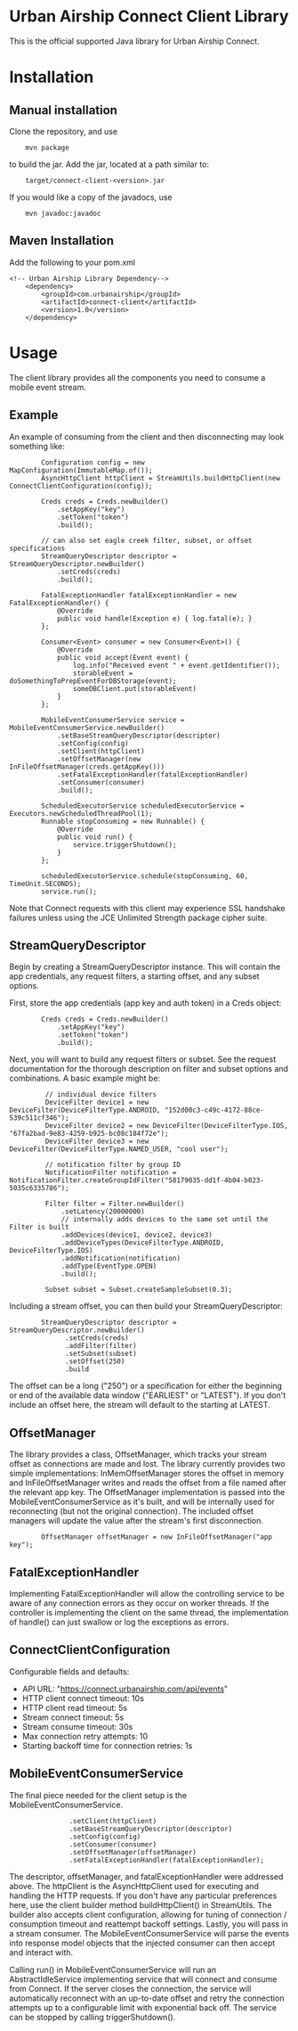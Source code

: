 Urban Airship Connect Client Library
====================================

This is the official supported Java library for Urban Airship Connect.


Installation
====================

Manual installation
-------------------

Clone the repository, and use

```
    mvn package
```

to build the jar. Add the jar, located at a path similar to:

```
    target/connect-client-<version>.jar
```

If you would like a copy of the javadocs, use

```
    mvn javadoc:javadoc
```

Maven Installation
------------------

Add the following to your pom.xml

```
<!-- Urban Airship Library Dependency-->
    <dependency>
        <groupId>com.urbanairship</groupId>
        <artifactId>connect-client</artifactId>
        <version>1.0</version>
    </dependency>
```

Usage
=====

The client library provides all the components you need to consume a mobile event stream.

Example
-------

 An example of consuming from the client and then disconnecting may look something like:

```
        Configuration config = new MapConfiguration(ImmutableMap.of());
        AsyncHttpClient httpClient = StreamUtils.buildHttpClient(new ConnectClientConfiguration(config));
```
```
        Creds creds = Creds.newBuilder()
            .setAppKey("key")
            .setToken("token")
            .build();
```
```
        // can also set eagle creek filter, subset, or offset specifications
        StreamQueryDescriptor descriptor = StreamQueryDescriptor.newBuilder()
            .setCreds(creds)
            .build();
```
```
        FatalExceptionHandler fatalExceptionHandler = new FatalExceptionHandler() {
            @Override
            public void handle(Exception e) { log.fatal(e); }
        };
```
```
        Consumer<Event> consumer = new Consumer<Event>() {
            @Override
            public void accept(Event event) {
                log.info("Received event " + event.getIdentifier());
                storableEvent = doSomethingToPrepEventForDBStorage(event);
                someDBClient.put(storableEvent)
            }
        };
```
```
        MobileEventConsumerService service = MobileEventConsumerService.newBuilder()
            .setBaseStreamQueryDescriptor(descriptor)
            .setConfig(config)
            .setClient(httpClient)
            .setOffsetManager(new InFileOffsetManager(creds.getAppKey()))
            .setFatalExceptionHandler(fatalExceptionHandler)
            .setConsumer(consumer)
            .build();
```
```
        ScheduledExecutorService scheduledExecutorService = Executors.newScheduledThreadPool(1);
        Runnable stopConsuming = new Runnable() {
            @Override
            public void run() {
                service.triggerShutdown();
            }
        };
```
```
        scheduledExecutorService.schedule(stopConsuming, 60, TimeUnit.SECONDS);
        service.run();
```

Note that Connect requests with this client may experience SSL handshake failures unless using the JCE Unlimited
 Strength package cipher suite.

StreamQueryDescriptor
---------------------

Begin by creating a StreamQueryDescriptor instance.  This will contain the app credentials, any request filters,
 a starting offset, and any subset options.

First, store the app credentials (app key and auth token) in a Creds object:

```
        Creds creds = Creds.newBuilder()
            .setAppKey("key")
            .setToken("token")
            .build();
```

Next, you will want to build any request filters or subset.  See the request documentation for the thorough description
 on filter and subset options and combinations.  A basic example might be:

```
         // individual device filters
         DeviceFilter device1 = new DeviceFilter(DeviceFilterType.ANDROID, "152d00c3-c49c-4172-88ce-539c511cf346");
         DeviceFilter device2 = new DeviceFilter(DeviceFilterType.IOS, "67fa2bad-9e83-4259-b925-bc08c184f72e");
         DeviceFilter device3 = new DeviceFilter(DeviceFilterType.NAMED_USER, "cool user");
```
```
         // notification filter by group ID
         NotificationFilter notification = NotificationFilter.createGroupIdFilter("58179035-dd1f-4b04-b023-5035c6335786");
```

```
         Filter filter = Filter.newBuilder()
             .setLatency(20000000)
             // internally adds devices to the same set until the Filter is built
             .addDevices(device1, device2, device3)
             .addDeviceTypes(DeviceFilterType.ANDROID, DeviceFilterType.IOS)
             .addNotification(notification)
             .addType(EventType.OPEN)
             .build();
```

```
         Subset subset = Subset.createSampleSubset(0.3);
```

Including a stream offset, you can then build your StreamQueryDescriptor:

```
        StreamQueryDescriptor descriptor = StreamQueryDescriptor.newBuilder()
              .setCreds(creds)
              .addFilter(filter)
              .setSubset(subset)
              .setOffset(250)
              .build
```

The offset can be a long ("250") or a specification for either the beginning or end of the available data window
("EARLIEST" or "LATEST").  If you don't include an offset here, the stream will default to the starting at LATEST.

OffsetManager
-------------

The library provides a class, OffsetManager, which tracks your stream offset as connections are made and lost.  The library
 currently provides two simple implementations: InMemOffsetManager stores the offset in memory and InFileOffsetManager
 writes and reads the offset from a file named after the relevant app key. The OffsetManager implementation is passed
 into the MobileEventConsumerService as it's built, and will be internally used for reconnecting (but not the original
 connection). The included offset managers will update the value after the stream's first disconnection.

```
        OffsetManager offsetManager = new InFileOffsetManager("app key");
```

FatalExceptionHandler
---------------------

Implementing FatalExceptionHandler will allow the controlling service to be aware of any connection errors as they occur
 on worker threads.  If the controller is implementing the client on the same thread, the implementation of handle() can
 just swallow or log the exceptions as errors.


ConnectClientConfiguration
--------------------------

Configurable fields and defaults:

- API URL: "https://connect.urbanairship.com/api/events"
- HTTP client connect timeout: 10s
- HTTP client read timeout: 5s
- Stream connect timeout: 5s
- Stream consume timeout: 30s
- Max connection retry attempts: 10
- Starting backoff time for connection retries: 1s


MobileEventConsumerService
--------------------------

The final piece needed for the client setup is the MobileEventConsumerService.

```        MobileEventConsumerService service = return MobileEventConsumerService.newBuilder()
               .setClient(httpClient)
               .setBaseStreamQueryDescriptor(descriptor)
               .setConfig(config)
               .setConsumer(consumer)
               .setOffsetManager(offsetManager)
               .setFatalExceptionHandler(fatalExceptionHandler);
```

The descriptor, offsetManager, and fatalExceptionHandler were addressed above.  The httpClient is the AsyncHttpClient used for
executing and handling the HTTP requests.  If you don't have any particular preferences here, use the client builder method
 buildHttpClient() in StreamUtils.  The builder also accepts client configuration, allowing for tuning of connection /
 consumption timeout and reattempt backoff settings.  Lastly, you will pass in a stream consumer.  The MobileEventConsumerService
 will parse the events into response model objects that the injected consumer can then accept and interact with.

Calling run() in MobileEventConsumerService will run an AbstractIdleService implementing service that will connect and consume
from Connect.  If the server closes the connection, the service will automatically reconnect with an up-to-date offset
and retry the connection attempts up to a configurable limit with exponential back off.  The service can be stopped by
 calling triggerShutdown().

